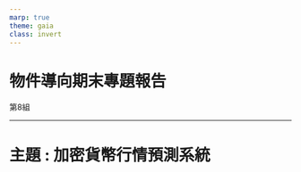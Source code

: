 ```yaml
---
marp: true
theme: gaia
class: invert
---
```


<!-- _backgroundImage: url('https://marp.app/assets/hero-background.jpg')-->
<!-- _class: lead -->

# 物件導向期末專題報告

第8組

---

# 主題 : 加密貨幣行情預測系統
